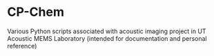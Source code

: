 # CP-Chem
Various Python scripts associated with acoustic imaging project in UT Acoustic MEMS Laboratory (intended for documentation and personal reference)
